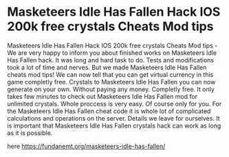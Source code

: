# Masketeers Idle Has Fallen Hack IOS 200k free crystals Cheats Mod tips

Masketeers Idle Has Fallen Hack IOS 200k free crystals Cheats Mod tips - We are very happy to inform you about finished works on Masketeers Idle Has Fallen hack.
It was long and hard task to do. Tests and modifications took a lot of time and nerves. But we made Masketeers Idle Has Fallen cheats mod tips! We can now tell that you can get virtual currency in this game completly free. Crystals to Masketeers Idle Has Fallen you can now generate on your own. Without paying any money. Completly free. It only takes few minutes to check out Masketeers Idle Has Fallen mod for unlimited crystals. Whole proccess is very easy. Of course only for you. For the Masketeers Idle Has Fallen cheat code it is whole lot of complicated calculations and operations on the server. Details we leave for ourselves.  It is important that Masketeers Idle Has Fallen crystals hack can work as long as it is possible.

here https://fundanemt.org/masketeers-idle-has-fallen/
